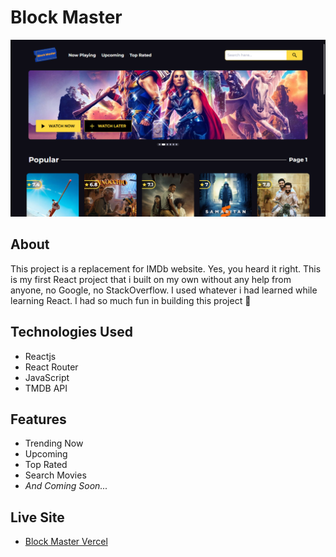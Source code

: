 # Block Master

![screenshot](./src/assets/imgs/thumbnail.png)

## About

This project is a replacement for IMDb website. Yes, you heard it right. This is my first React project that i built on my own without any help from anyone, no Google, no StackOverflow. I used whatever i had learned while learning React. I had so much fun in building this project 🥳

## Technologies Used

- Reactjs
- React Router
- JavaScript
- TMDB API

## Features

- Trending Now
- Upcoming
- Top Rated
- Search Movies
- _And Coming Soon..._

## Live Site

- [Block Master Vercel](https://block-master-sheikhcamel.vercel.app)
